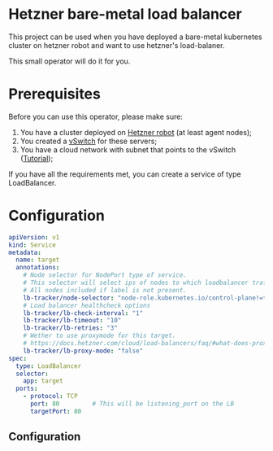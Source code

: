 # Hetzner bare-metal load balancer

This project can be used when you have deployed a bare-metal kubernetes cluster on
hetzner robot and want to use hetzner's load-balaner.

This small operator will do it for you.


# Prerequisites

Before you can use this operator, please make sure:

1. You have a cluster deployed on [Hetzner robot](https://robot.hetzner.com/) (at least agent nodes);
2. You created a [vSwitch](https://docs.hetzner.com/robot/dedicated-server/network/vswitch/) for these servers;
3. You have a cloud network with subnet that points to the vSwitch ([Tutorial](https://docs.hetzner.com/cloud/networks/connect-dedi-vswitch/));

If you have all the requirements met, you can create a service of type LoadBalancer.

# Configuration

```yaml
apiVersion: v1
kind: Service
metadata:
  name: target
  annotations:
    # Node selector for NodePort type of service.
    # This selector will select ips of nodes to which loadbalancer traffic will be routed.
    # All nodes included if label is not present.
    lb-tracker/node-selector: "node-role.kubernetes.io/control-plane!=true,beta.kubernetes.io/arch=amd64"
    # Load balancer healthcheck options
    lb-tracker/lb-check-interval: "1"
    lb-tracker/lb-timeout: "10"
    lb-tracker/lb-retries: "3"
    # Wether to use proxymode for this target.
    # https://docs.hetzner.com/cloud/load-balancers/faq/#what-does-proxy-protocol-mean-and-should-i-enable-it
    lb-tracker/lb-proxy-mode: "false"
spec:
  type: LoadBalancer
  selector:
    app: target
  ports:
    - protocol: TCP
      port: 80         # This will be listening_port on the LB
      targetPort: 80
```

## Configuration
